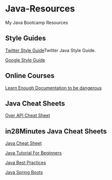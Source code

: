 # Java-Resources
My Java Bootcamp Resources

## Style Guides
[Twitter Style Guide](https://github.com/twitter/commons/blob/master/src/java/com/twitter/common/styleguide.md)Twitter Java Style Guide.

[Google Style Guide](https://google.github.io/styleguide/javaguide.html)

## Online Courses
[Learn Enough Documentation to be dangerous](https://www.learnenough.com/courses)


## Java Cheat Sheets
[Over API Cheat Sheet](http://overapi.com/java)

## in28Minutes Java Cheat Sheets
[Java Cheat Sheet](https://github.com/in28minutes/java-cheat-sheet)

[Java Tutorial For Beginners](https://github.com/in28minutes/java-tutorial-for-beginners)

[Java Best Practices](https://github.com/in28minutes/java-best-practices)

[Java Spring Boots](https://github.com/in28minutes/SpringBootForBeginners)


